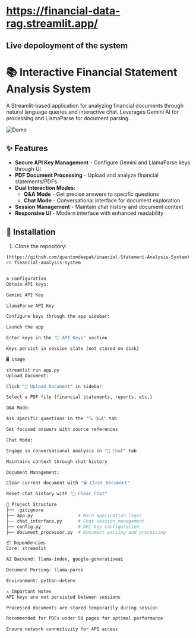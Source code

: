 # https://financial-data-rag.streamlit.app/
## Live depoloyment of the system

# 📚 Interactive Financial Statement Analysis System

A Streamlit-based application for analyzing financial documents through natural language queries and interactive chat. Leverages Gemini AI for processing and LlamaParse for document parsing.

![Demo](https://via.placeholder.com/800x400.png?text=Application+Demo+Screenshot)

## ✨ Features

- **Secure API Key Management** - Configure Gemini and LlamaParse keys through UI
- **PDF Document Processing** - Upload and analyze financial statements/PDFs
- **Dual Interaction Modes**:
  - **Q&A Mode** - Get precise answers to specific questions
  - **Chat Mode** - Conversational interface for document exploration
- **Session Management** - Maintain chat history and document context
- **Responsive UI** - Modern interface with enhanced readability

## 🚀 Installation

1. Clone the repository:
```bash
(https://github.com/quantumdeepak/inancial-Statement-Analysis-System)
cd financial-analysis-system


⚙️ Configuration
Obtain API keys:

Gemini API Key

LlamaParse API Key

Configure keys through the app sidebar:

Launch the app

Enter keys in the "🔑 API Keys" section

Keys persist in session state (not stored on disk)

🖥️ Usage

streamlit run app.py
Upload Document:

Click "📄 Upload Document" in sidebar

Select a PDF file (financial statements, reports, etc.)

Q&A Mode:

Ask specific questions in the "🔍 Q&A" tab

Get focused answers with source references

Chat Mode:

Engage in conversational analysis in "💬 Chat" tab

Maintains context through chat history

Document Management:

Clear current document with "🗑️ Clear Document"

Reset chat history with "🧹 Clear Chat"

📂 Project Structure
├── .gitignore
├── app.py                 # Main application logic
├── chat_interface.py      # Chat session management
├── config.py              # API key configuration
├── document_processor.py  # Document parsing and processing

📦 Dependencies
Core: streamlit

AI Backend: llama-index, google-generativeai

Document Parsing: llama-parse

Environment: python-dotenv

⚠️ Important Notes
API keys are not persisted between sessions

Processed documents are stored temporarily during session

Recommended for PDFs under 50 pages for optimal performance

Ensure network connectivity for API access

